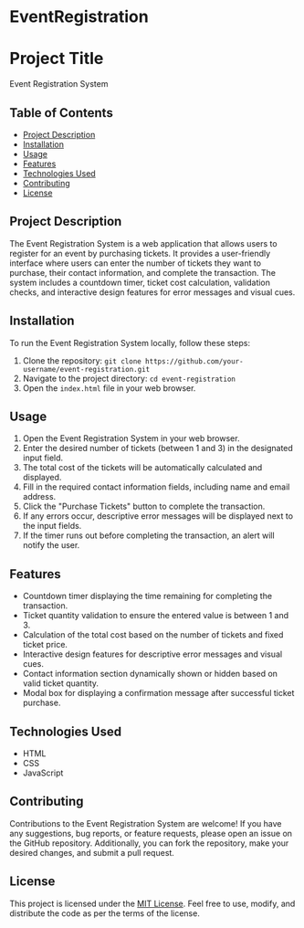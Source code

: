 # EventRegistration
# Project Title

Event Registration System

## Table of Contents

- [Project Description](#project-description)
- [Installation](#installation)
- [Usage](#usage)
- [Features](#features)
- [Technologies Used](#technologies-used)
- [Contributing](#contributing)
- [License](#license)

## Project Description

The Event Registration System is a web application that allows users to register for an event by purchasing tickets. It provides a user-friendly interface where users can enter the number of tickets they want to purchase, their contact information, and complete the transaction. The system includes a countdown timer, ticket cost calculation, validation checks, and interactive design features for error messages and visual cues.

## Installation

To run the Event Registration System locally, follow these steps:

1. Clone the repository: `git clone https://github.com/your-username/event-registration.git`
2. Navigate to the project directory: `cd event-registration`
3. Open the `index.html` file in your web browser.

## Usage

1. Open the Event Registration System in your web browser.
2. Enter the desired number of tickets (between 1 and 3) in the designated input field.
3. The total cost of the tickets will be automatically calculated and displayed.
4. Fill in the required contact information fields, including name and email address.
5. Click the "Purchase Tickets" button to complete the transaction.
6. If any errors occur, descriptive error messages will be displayed next to the input fields.
7. If the timer runs out before completing the transaction, an alert will notify the user.

## Features

- Countdown timer displaying the time remaining for completing the transaction.
- Ticket quantity validation to ensure the entered value is between 1 and 3.
- Calculation of the total cost based on the number of tickets and fixed ticket price.
- Interactive design features for descriptive error messages and visual cues.
- Contact information section dynamically shown or hidden based on valid ticket quantity.
- Modal box for displaying a confirmation message after successful ticket purchase.

## Technologies Used

- HTML
- CSS
- JavaScript

## Contributing

Contributions to the Event Registration System are welcome! If you have any suggestions, bug reports, or feature requests, please open an issue on the GitHub repository. Additionally, you can fork the repository, make your desired changes, and submit a pull request.

## License

This project is licensed under the [MIT License](LICENSE). Feel free to use, modify, and distribute the code as per the terms of the license.

